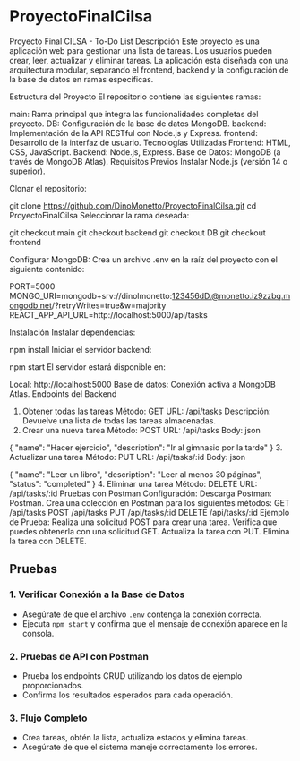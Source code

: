 
# ProyectoFinalCilsa

Proyecto Final CILSA - To-Do List
Descripción
Este proyecto es una aplicación web para gestionar una lista de tareas. Los usuarios pueden crear, leer, actualizar y eliminar tareas. La aplicación está diseñada con una arquitectura modular, separando el frontend, backend y la configuración de la base de datos en ramas específicas.

Estructura del Proyecto
El repositorio contiene las siguientes ramas:

main: Rama principal que integra las funcionalidades completas del proyecto.
DB: Configuración de la base de datos MongoDB.
backend: Implementación de la API RESTful con Node.js y Express.
frontend: Desarrollo de la interfaz de usuario.
Tecnologías Utilizadas
Frontend: HTML, CSS, JavaScript.
Backend: Node.js, Express.
Base de Datos: MongoDB (a través de MongoDB Atlas).
Requisitos Previos
Instalar Node.js (versión 14 o superior).

Clonar el repositorio:


git clone https://github.com/DinoMonetto/ProyectoFinalCilsa.git
cd ProyectoFinalCilsa
Seleccionar la rama deseada:

git checkout main
git checkout backend
git checkout DB
git checkout frontend

Configurar MongoDB: Crea un archivo .env en la raíz del proyecto con el siguiente contenido:

PORT=5000
MONGO_URI=mongodb+srv://dinolmonetto:123456dD.@monetto.iz9zzbq.mongodb.net/?retryWrites=true&w=majority
REACT_APP_API_URL=http://localhost:5000/api/tasks


Instalación
Instalar dependencias:


npm install
Iniciar el servidor backend:


npm start
El servidor estará disponible en:

Local: http://localhost:5000
Base de datos: Conexión activa a MongoDB Atlas.
Endpoints del Backend
1. Obtener todas las tareas
Método: GET
URL: /api/tasks
Descripción: Devuelve una lista de todas las tareas almacenadas.
2. Crear una nueva tarea
Método: POST
URL: /api/tasks
Body:
json

{
  "name": "Hacer ejercicio",
  "description": "Ir al gimnasio por la tarde"
}
3. Actualizar una tarea
Método: PUT
URL: /api/tasks/:id
Body:
json

{
  "name": "Leer un libro",
  "description": "Leer al menos 30 páginas",
  "status": "completed"
}
4. Eliminar una tarea
Método: DELETE
URL: /api/tasks/:id
Pruebas con Postman
Configuración:
Descarga Postman: Postman.
Crea una colección en Postman para los siguientes métodos:
GET /api/tasks
POST /api/tasks
PUT /api/tasks/:id
DELETE /api/tasks/:id
Ejemplo de Prueba:
Realiza una solicitud POST para crear una tarea.
Verifica que puedes obtenerla con una solicitud GET.
Actualiza la tarea con PUT.
Elimina la tarea con DELETE.




## Pruebas

### 1. Verificar Conexión a la Base de Datos
- Asegúrate de que el archivo `.env` contenga la conexión correcta.
- Ejecuta `npm start` y confirma que el mensaje de conexión aparece en la consola.

### 2. Pruebas de API con Postman
- Prueba los endpoints CRUD utilizando los datos de ejemplo proporcionados.
- Confirma los resultados esperados para cada operación.

### 3. Flujo Completo
- Crea tareas, obtén la lista, actualiza estados y elimina tareas.
- Asegúrate de que el sistema maneje correctamente los errores.


